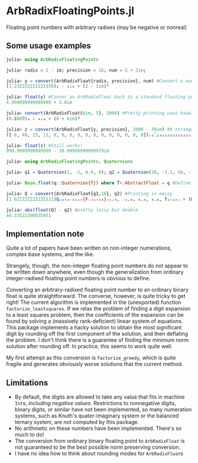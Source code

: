 # ArbRadixFloatingPoints.jl
Floating point numbers with arbitrary radixes (may be negative or nonreal)

## Some usage examples

```jl
julia> using ArbRadixFloatingPoints

julia> radix = 2 - im; precision = 16; num = 5 + 3im;

julia> y = convert(ArbRadixFloat{radix, precision}, num) #Convert a number into an ArbRadixFloat
(1̅.232222222222150)₂ ₋ ₁ᵢₘ × (2 - 1im)²

julia> float(y) #Conver an ArbRadixFloat back to a standard floating point number
4.999999999999999 + 3.0im

julia> convert(ArbRadixFloat{6im, 5}, 1000) #Pretty printing uses base36 with overbars for negative digits
(0.s̅08̅0)₀ ₊ ₆ᵢₘ × (0 + 6im)³

julia> z = convert(ArbRadixFloat{y, precision}, 1000 - 39im) #A stranger example with an ArbRadixFloat radix
([-8, 49, 25, 11, 0, 0, 0, 0, 0, 0, 0, 0, 0, 0, 0, 0])₍₁̅.₂₃₂₂₂₂₂₂₂₂₂₂₁₅₀₎₂ ₋ ₁ᵢₘ × ₍₂ ₋ ₁ᵢₘ₎² × ((1̅.232222222222150)₂ ₋ ₁ᵢₘ × (2 - 1im)²)³

julia> float(z) #Still works!
999.9999999999999 - 38.99999999999979im

```

```jl
julia> using ArbRadixFloatingPoints, Quaternions

julia> q1 = Quaternion(1, -2, 0.9, 0); q2 = Quaternion(10, -3.1, 50, -1);

julia> Base.float(q::Quaternion{T}) where T<:AbstractFloat = q #Define missing Quaternion method

julia> Q = convert(ArbRadixFloat{q1,16}, q2) #Printing is messy
(1̅.02̅1̅1̅2̅1̅22̅21̅2̅1111)Qᵤₐₜₑᵣₙᵢₒₙ{Fₗₒₐₜ₆₄}₍₁.₀, ₋₂.₀, ₀.₉, ₀.₀, fₐₗₛₑ₎ × (Quaternion{Float64}(1.0, -2.0, 0.9, 0.0, false))⁴

julia> abs(float(Q) - q2) #pretty lossy but doable
44.33522390835951
```

## Implementation note

Quite a lot of papers have been written on non-integer numerations, complex base systems, and the like.

Strangely, though, the non-integer floating point numbers do not appear to be written down anywhere, even though the generalization from ordinary integer-radixed floating point numbers is obvious to define.

Converting an arbitrary-radixed floating point number to an ordinary binary float is quite straightforward.
The converse, however, is quite tricky to get right!
The current algorithm is implemented in the (unexported) function `factorize_leastsquares`.
If we relax the problem of finding a digit expansion to a least squares problem, then the coefficients of the expansion can be found by solving a (massively rank-deficient) linear system of equations.
This package implements a hacky solution to obtain the most significant digit by rounding off the first component of the solution,
and then deflating the problem.
I don't think there is a guarantee of finding the minimum norm solution after rounding off.
In practice, this seems to work quite well.

My first attempt as this conversion is `factorize_greedy`, which is quite fragile and generates obviously worse solutions that the current method.

## Limitations

- By default, the digits are allowed to take any value that fits in machine `Int`s, _including negative values_. Restrictions to nonnegative digits, binary digits, or similar have not been implemented, so many numeration systems, such as Knuth's quater-imaginary system or the balanced ternary system, are _not_ computed by this package.
- No arithmetic on these numbers have been implemented. There's so much to do!
- The conversion from ordinary binary floating point to `ArbRadixFloat` is not guaranteed to be the best possible norm preserving conversion.
- I have no idea how to think about rounding modes for `ArbRadixFloat`s
